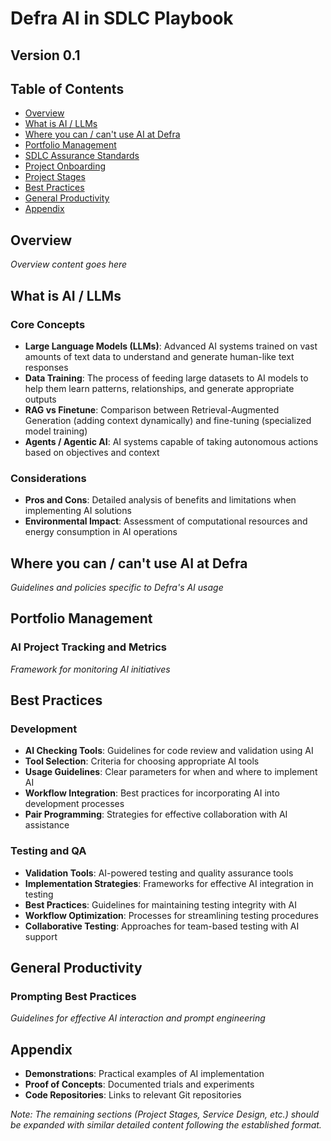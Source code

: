 # Defra AI in SDLC Playbook
## Version 0.1

## Table of Contents
- [Overview](#overview)
- [What is AI / LLMs](#what-is-ai--llms)
- [Where you can / can't use AI at Defra](#where-you-can--cant-use-ai-at-defra)
- [Portfolio Management](#portfolio-management)
- [SDLC Assurance Standards](#sdlc-assurance-standards)
- [Project Onboarding](#project-onboarding)
- [Project Stages](#project-stages)
- [Best Practices](#best-practices)
- [General Productivity](#general-productivity)
- [Appendix](#appendix)

## Overview
*Overview content goes here*

## What is AI / LLMs
### Core Concepts
* **Large Language Models (LLMs)**: Advanced AI systems trained on vast amounts of text data to understand and generate human-like text responses
* **Data Training**: The process of feeding large datasets to AI models to help them learn patterns, relationships, and generate appropriate outputs
* **RAG vs Finetune**: Comparison between Retrieval-Augmented Generation (adding context dynamically) and fine-tuning (specialized model training)
* **Agents / Agentic AI**: AI systems capable of taking autonomous actions based on objectives and context

### Considerations
* **Pros and Cons**: Detailed analysis of benefits and limitations when implementing AI solutions
* **Environmental Impact**: Assessment of computational resources and energy consumption in AI operations

## Where you can / can't use AI at Defra
*Guidelines and policies specific to Defra's AI usage*

## Portfolio Management
### AI Project Tracking and Metrics
*Framework for monitoring AI initiatives*

## Best Practices

### Development
* **AI Checking Tools**: Guidelines for code review and validation using AI
* **Tool Selection**: Criteria for choosing appropriate AI tools
* **Usage Guidelines**: Clear parameters for when and where to implement AI
* **Workflow Integration**: Best practices for incorporating AI into development processes
* **Pair Programming**: Strategies for effective collaboration with AI assistance

### Testing and QA
* **Validation Tools**: AI-powered testing and quality assurance tools
* **Implementation Strategies**: Frameworks for effective AI integration in testing
* **Best Practices**: Guidelines for maintaining testing integrity with AI
* **Workflow Optimization**: Processes for streamlining testing procedures
* **Collaborative Testing**: Approaches for team-based testing with AI support

## General Productivity
### Prompting Best Practices
*Guidelines for effective AI interaction and prompt engineering*

## Appendix
* **Demonstrations**: Practical examples of AI implementation
* **Proof of Concepts**: Documented trials and experiments
* **Code Repositories**: Links to relevant Git repositories

*Note: The remaining sections (Project Stages, Service Design, etc.) should be expanded with similar detailed content following the established format.*